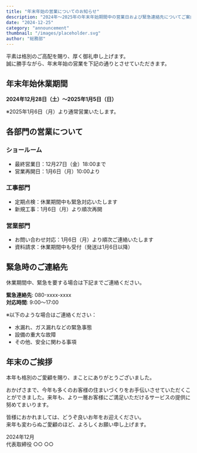 ```yaml
---
title: "年末年始の営業についてのお知らせ"
description: "2024年～2025年の年末年始期間中の営業日および緊急連絡先についてご案内いたします。"
date: "2024-12-25"
category: "announcement"
thumbnail: "/images/placeholder.svg"
author: "総務部"
---
```


平素は格別のご高配を賜り、厚く御礼申し上げます。  
誠に勝手ながら、年末年始の営業を下記の通りとさせていただきます。

## 年末年始休業期間

**2024年12月28日（土）～2025年1月5日（日）**

※2025年1月6日（月）より通常営業いたします。

## 各部門の営業について

### ショールーム

- 最終営業日：12月27日（金）18:00まで
- 営業再開日：1月6日（月）10:00より

### 工事部門

- 定期点検：休業期間中も緊急対応いたします
- 新規工事：1月6日（月）より順次再開

### 営業部門

- お問い合わせ対応：1月6日（月）より順次ご連絡いたします
- 資料請求：休業期間中も受付（発送は1月6日以降）

## 緊急時のご連絡先

休業期間中、緊急を要する場合は下記までご連絡ください。

**緊急連絡先**: 080-xxxx-xxxx  
**対応時間**: 9:00～17:00

※以下のような場合はご連絡ください：
- 水漏れ、ガス漏れなどの緊急事態
- 設備の重大な故障
- その他、安全に関わる事項

## 年末のご挨拶

本年も格別のご愛顧を賜り、まことにありがとうございました。

おかげさまで、今年も多くのお客様の住まいづくりをお手伝いさせていただくことができました。来年も、より一層お客様にご満足いただけるサービスの提供に努めてまいります。

皆様におかれましては、どうぞ良いお年をお迎えください。  
来年も変わらぬご愛顧のほど、よろしくお願い申し上げます。

2024年12月  
代表取締役 ○○ ○○